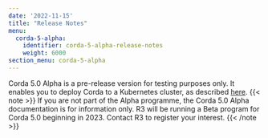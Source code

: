```yaml
---
date: '2022-11-15'
title: "Release Notes"
menu:
  corda-5-alpha:
    identifier: corda-5-alpha-release-notes
    weight: 6000
section_menu: corda-5-alpha
---
```


Corda 5.0 Alpha is a pre-release version for testing purposes only. It enables you to deploy Corda to a Kubernetes cluster, as described [here](../deploying/deployment-tutorials/tutorial-k8s.html).
{{< note >}}
If you are not part of the Alpha programme, the Corda 5.0 Alpha documentation is for information only.
R3 will be running a Beta program for Corda 5.0 beginning in 2023. Contact R3 to register your interest.
{{< /note >}}
